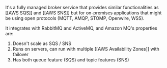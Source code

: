 It's a fully managed broker service that provides similar functionalities as [[AWS SQS]] and [[AWS SNS]] but for on-premises applications that might be using open protocols (MQTT, AMQP, STOMP, Openwire, WSS).

It integrates with RabbitMQ and ActiveMQ, and Amazon MQ's properties are:

1. Doesn't scale as SQS / SNS
2. Runs on servers, can run with multiple [[AWS Availability Zones]] with failover
3. Has both queue feature (SQS) and topic features (SNS)